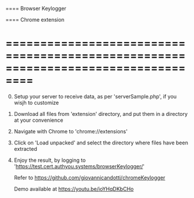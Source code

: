 ====        Browser Keylogger

====        Chrome extension

==================================================================================
==================================================================================

0. Setup your server to receive data, as per 'serverSample.php', if you wisjh to customize
1. Download all files from 'extension' directory, and put them in a directory at your convenience
2. Navigate with Chrome to 'chrome://extensions'
3. Click on 'Load unpacked' and select the directory where files have been extracted
4. Enjoy the result, by logging to 'https://test.cert.authyou.systems/browserKeylogger/'


   Refer to https://github.com/giovannicandotti/chromeKeylogger
   
   Demo available at https://youtu.be/ioYHqDKbCHo
   
